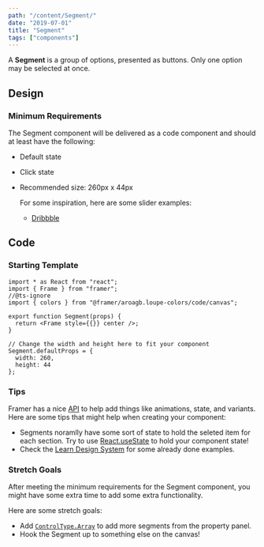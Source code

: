 ```yaml
---
path: "/content/Segment/"
date: "2019-07-01"
title: "Segment"
tags: ["components"]
---
```


A **Segment** is a group of options, presented as buttons. Only one option may
be selected at once.

## Design

### Minimum Requirements

The Segment component will be delivered as a code component and should at least have the following:

- Default state
- Click state
- Recommended size: 260px x 44px

  For some inspiration, here are some slider examples:

  - [Dribbble](https://dribbble.com/search?q=segment+interaction)

## Code

### Starting Template

```tsx
import * as React from "react";
import { Frame } from "framer";
//@ts-ignore
import { colors } from "@framer/aroagb.loupe-colors/code/canvas";

export function Segment(props) {
  return <Frame style={{}} center />;
}

// Change the width and height here to fit your component
Segment.defaultProps = {
  width: 260,
  height: 44
};
```

### Tips

Framer has a nice [API](https://www.framer.com/api/) to help add things like animations, state, and variants. Here are some tips that might help when creating your component:

- Segments noramlly have some sort of state to hold the seleted item for each section. Try to use [React.useState](https://reactjs.org/docs/hooks-state.html) to hold your component state!
- Check the [Learn Design System](https://framer-learn-docs.netlify.com/docs/Segment) for some already done examples.

### Stretch Goals

After meeting the minimum requirements for the Segment component, you might have some extra time to add some extra functionality.

Here are some stretch goals:

- Add [`ControlType.Array`](https://www.framer.com/api/property-controls/#array) to add more segments from the property panel.
- Hook the Segment up to something else on the canvas!

